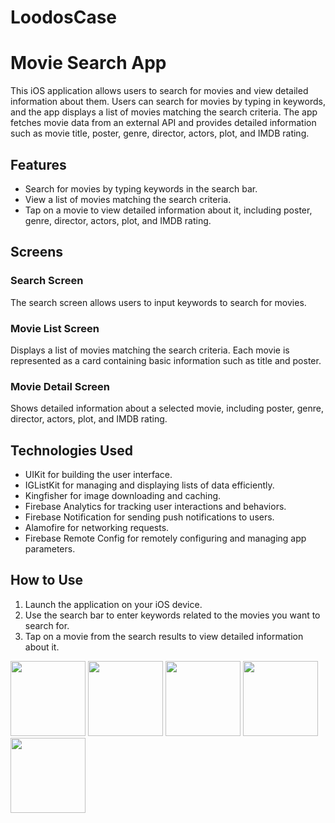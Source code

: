 # LoodosCase

# Movie Search App

This iOS application allows users to search for movies and view detailed information about them. Users can search for movies by typing in keywords, and the app displays a list of movies matching the search criteria. The app fetches movie data from an external API and provides detailed information such as movie title, poster, genre, director, actors, plot, and IMDB rating.

## Features

- Search for movies by typing keywords in the search bar.
- View a list of movies matching the search criteria.
- Tap on a movie to view detailed information about it, including poster, genre, director, actors, plot, and IMDB rating.

## Screens

### Search Screen
The search screen allows users to input keywords to search for movies.

### Movie List Screen
Displays a list of movies matching the search criteria. Each movie is represented as a card containing basic information such as title and poster.

### Movie Detail Screen
Shows detailed information about a selected movie, including poster, genre, director, actors, plot, and IMDB rating.

## Technologies Used

- UIKit for building the user interface.
- IGListKit for managing and displaying lists of data efficiently.
- Kingfisher for image downloading and caching.
- Firebase Analytics for tracking user interactions and behaviors.
- Firebase Notification for sending push notifications to users.
- Alamofire for networking requests.
- Firebase Remote Config for remotely configuring and managing app parameters.

## How to Use

1. Launch the application on your iOS device.
2. Use the search bar to enter keywords related to the movies you want to search for.
3. Tap on a movie from the search results to view detailed information about it.

<p float="left">
  <img src="https://github.com/sevgitoprak/LoodosCase/assets/93860490/551af05f-da4a-4bb3-8e61-f0e028b38938" width="120" />
  <img src="https://github.com/sevgitoprak/LoodosCase/assets/93860490/42c07463-6f6c-4e9e-b4a1-109f6b3dc83e" width="120" /> 
  <img src="https://github.com/sevgitoprak/LoodosCase/assets/93860490/fcdb75f8-5860-4174-b81f-21eecd447b69" width="120" />
  <img src="https://github.com/sevgitoprak/LoodosCase/assets/93860490/4f0fd06f-678a-4f61-a0b0-413650372294" width="120" />
  <img src="https://github.com/sevgitoprak/LoodosCase/assets/93860490/ce45b4ca-cda1-489e-ba2e-e6fa4305c3ee" width="120" />
</p>

